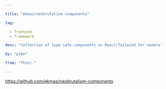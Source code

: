 ```yaml
---

title: "ekmas/neobrutalism-components" 

tag: 

  - frontend
  - framework 

desc: "Collection of type-safe components in React/Tailwind for neobrutalism style" 

by: "p16w" 

from: "Thinc." 

---
```




https://github.com/ekmas/neobrutalism-components 

